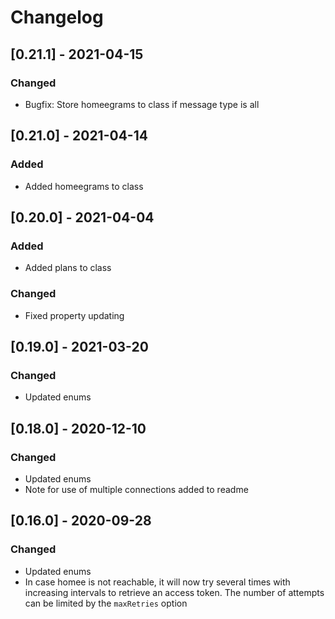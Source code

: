 # Changelog

## [0.21.1] - 2021-04-15
### Changed
- Bugfix: Store homeegrams to class if message type is all

## [0.21.0] - 2021-04-14
### Added
- Added homeegrams to class

## [0.20.0] - 2021-04-04
### Added
- Added plans to class
### Changed
- Fixed property updating

## [0.19.0] - 2021-03-20
### Changed
- Updated enums

## [0.18.0] - 2020-12-10
### Changed
- Updated enums
- Note for use of multiple connections added to readme

## [0.16.0] - 2020-09-28
### Changed
- Updated enums
- In case homee is not reachable, it will now try several times with increasing intervals to retrieve an access token. The number of attempts can be limited by the `maxRetries` option
